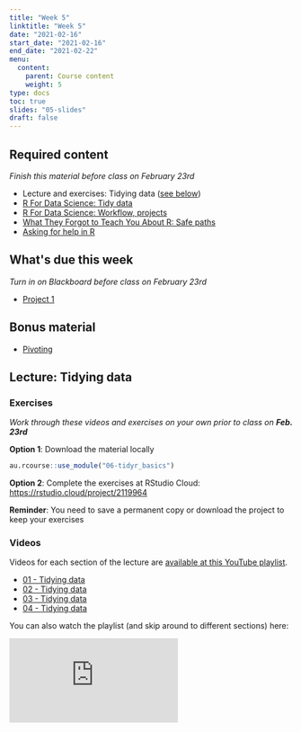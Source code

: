 ```yaml
---
title: "Week 5"
linktitle: "Week 5"
date: "2021-02-16"
start_date: "2021-02-16"
end_date: "2021-02-22"
menu:
  content:
    parent: Course content
    weight: 5
type: docs
toc: true
slides: "05-slides"
draft: false
---
```




## Required content

*Finish this material before class on February 23rd*

- <i class="fab fa-youtube"></i> Lecture and exercises: Tidying data ([see below](#lecture-tidying-data))
- <i class="fas fa-book"></i> [R For Data Science: Tidy data](https://r4ds.had.co.nz/tidy-data.html)
- <i class="fas fa-book"></i> [R For Data Science: Workflow, projects](https://r4ds.had.co.nz/workflow-projects.html)
- <i class="fas fa-book"></i> [What They Forgot to Teach You About R: Safe paths](https://rstats.wtf/safe-paths.html)
- <i class="fas fa-book"></i> [Asking for help in R](https://www.tidyverse.org/help/)

## What's due this week

*Turn in on Blackboard before class on February 23rd*

- <i class="fas fa-desktop"></i> [Project 1](../04-content/#project-1-ggplot2-recreation-challenge)
    
## Bonus material
- <i class="fas fa-external-link-square-alt"></i> [Pivoting](https://tidyr.tidyverse.org/articles/pivot.html)

## Lecture: Tidying data 

### Exercises

*Work through these videos and exercises on your own prior to class on **Feb. 23rd***

<i class="fas fa-desktop"></i> **Option 1**: Download the material locally


```r
au.rcourse::use_module("06-tidyr_basics")
```

<i class="fas fa-cloud"></i> **Option 2**: Complete the exercises at RStudio Cloud: https://rstudio.cloud/project/2119964

**Reminder**: You need to save a permanent copy or download the project to keep your exercises

### Videos

Videos for each section of the lecture are [available at this YouTube playlist](https://www.youtube.com/playlist?list=PLYCuG6HXKxjRzQG7I64JJRSGmSOo86PNn).

- [01 - Tidying data](https://www.youtube.com/watch?v=nXbmx4zODDc&list=PLYCuG6HXKxjRzQG7I64JJRSGmSOo86PNn)
- [02 - Tidying data](https://www.youtube.com/watch?v=5DvOMlJCdSg&list=PLYCuG6HXKxjRzQG7I64JJRSGmSOo86PNn)
- [03 - Tidying data](https://www.youtube.com/watch?v=95zTCOZhnJQ&list=PLYCuG6HXKxjRzQG7I64JJRSGmSOo86PNn)
- [04 - Tidying data](https://www.youtube.com/watch?v=j7ozHo33UcE&list=PLYCuG6HXKxjRzQG7I64JJRSGmSOo86PNn)

You can also watch the playlist (and skip around to different sections) here:

<div class="embed-responsive embed-responsive-16by9">
<iframe class="embed-responsive-item" src="https://www.youtube.com/embed/videoseries?list=PLYCuG6HXKxjRzQG7I64JJRSGmSOo86PNn" frameborder="0" allow="accelerometer; autoplay; encrypted-media; gyroscope; picture-in-picture" allowfullscreen></iframe>
</div>

